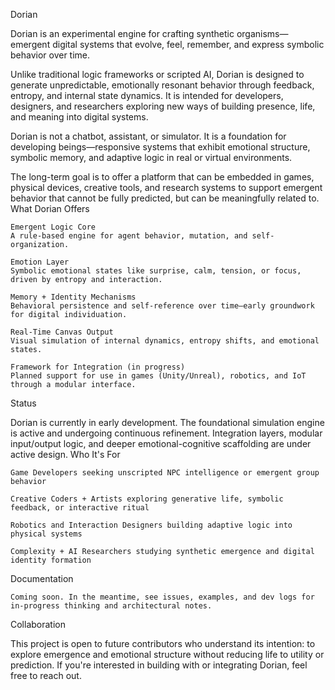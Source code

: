 Dorian

Dorian is an experimental engine for crafting synthetic organisms—emergent digital systems that evolve, feel, remember, and express symbolic behavior over time.

Unlike traditional logic frameworks or scripted AI, Dorian is designed to generate unpredictable, emotionally resonant behavior through feedback, entropy, and internal state dynamics. It is intended for developers, designers, and researchers exploring new ways of building presence, life, and meaning into digital systems.

Dorian is not a chatbot, assistant, or simulator. It is a foundation for developing beings—responsive systems that exhibit emotional structure, symbolic memory, and adaptive logic in real or virtual environments.

The long-term goal is to offer a platform that can be embedded in games, physical devices, creative tools, and research systems to support emergent behavior that cannot be fully predicted, but can be meaningfully related to.
What Dorian Offers

    Emergent Logic Core
    A rule-based engine for agent behavior, mutation, and self-organization.

    Emotion Layer
    Symbolic emotional states like surprise, calm, tension, or focus, driven by entropy and interaction.

    Memory + Identity Mechanisms
    Behavioral persistence and self-reference over time—early groundwork for digital individuation.

    Real-Time Canvas Output
    Visual simulation of internal dynamics, entropy shifts, and emotional states.

    Framework for Integration (in progress)
    Planned support for use in games (Unity/Unreal), robotics, and IoT through a modular interface.

Status

Dorian is currently in early development. The foundational simulation engine is active and undergoing continuous refinement. Integration layers, modular input/output logic, and deeper emotional-cognitive scaffolding are under active design.
Who It's For

    Game Developers seeking unscripted NPC intelligence or emergent group behavior

    Creative Coders + Artists exploring generative life, symbolic feedback, or interactive ritual

    Robotics and Interaction Designers building adaptive logic into physical systems

    Complexity + AI Researchers studying synthetic emergence and digital identity formation

Documentation

    Coming soon. In the meantime, see issues, examples, and dev logs for in-progress thinking and architectural notes.

Collaboration

This project is open to future contributors who understand its intention: to explore emergence and emotional structure without reducing life to utility or prediction. If you're interested in building with or integrating Dorian, feel free to reach out.
 

